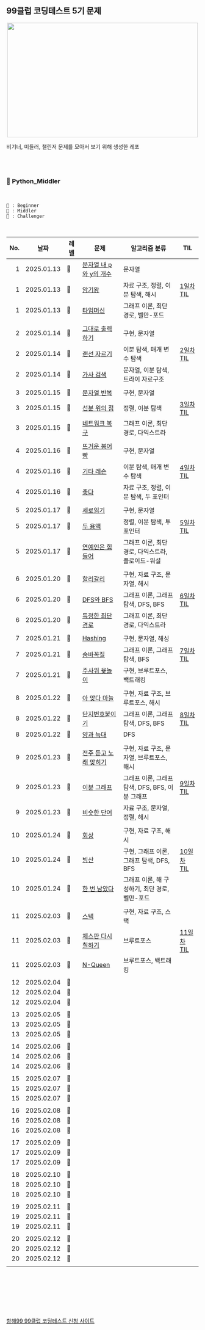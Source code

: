 ## 99클럽 코딩테스트 5기 문제

<p align="center">
    <img src="https://github.com/user-attachments/assets/2ed9d96f-6da7-49e2-b59d-454a4289720b" width="500" height="300" >
</p>

비기너, 미들러, 챌린저 문제를 모아서 보기 위해 생성한 레포

<br>
<br>

### 🍋 Python_Middler

<br>

```
🥚 : Beginner
🐣 : Middler
🐥 : Challenger
```

<br>

| No. | 날짜 | 레벨 | 문제 | 알고리즘 분류 | TIL |
|-----:|-----|----|-----|-----|----|
| 1 | 2025.01.13 | 🥚&nbsp;&nbsp;&nbsp;| [문자열 내 p와 y의 개수](https://school.programmers.co.kr/learn/courses/30/lessons/12916) | 문자열 |  |
| 1 | 2025.01.13 | 🐣    | [암기왕](https://www.acmicpc.net/problem/2776) | 자료 구조, 정렬, 이분 탐색, 해시 | [1일차 TIL](https://youngone-kang.tistory.com/17) |
| 1 | 2025.01.13 | 🐥 | [타임머신](https://www.acmicpc.net/problem/11657) | 그래프 이론, 최단 경로, 벨만-포드 |  |
||
| 2 | 2025.01.14 | 🥚   | [그대로 출력하기](https://www.acmicpc.net/problem/11719) | 구현, 문자열 |  |
| 2 | 2025.01.14 | 🐣    | [랜선 자르기](https://www.acmicpc.net/problem/1654) | 이분 탐색, 매개 변수 탐색 | [2일차 TIL](https://youngone-kang.tistory.com/18) |
| 2 | 2025.01.14 | 🐥 | [가사 검색](https://school.programmers.co.kr/learn/courses/30/lessons/60060) | 문자열, 이분 탐색, 트라이 자료구조 |  |
||
| 3 | 2025.01.15 | 🥚   | [문자열 반복](https://www.acmicpc.net/problem/2675) | 구현, 문자열 |  |
| 3 | 2025.01.15 | 🐣    | [선분 위의 점](https://www.acmicpc.net/problem/11663) | 정렬, 이분 탐색 | [3일차 TIL](https://youngone-kang.tistory.com/19) |
| 3 | 2025.01.15 | 🐥 | [네트워크 복구](https://www.acmicpc.net/problem/2211) | 그래프 이론, 최단 경로, 다익스트라 |  |
||
| 4 | 2025.01.16 | 🥚   | [뜨거운 붕어빵](https://www.acmicpc.net/problem/11945) | 구현, 문자열 |  |
| 4 | 2025.01.16 | 🐣    | [기타 레슨](https://www.acmicpc.net/problem/2343) | 이분 탐색, 매개 변수 탐색 | [4일차 TIL](https://youngone-kang.tistory.com/20) |
| 4 | 2025.01.16 | 🐥 | [좋다](https://www.acmicpc.net/problem/1253) | 자료 구조, 정렬, 이분 탐색, 두 포인터 |  |
||
| 5 | 2025.01.17 | 🥚   | [세로읽기](https://www.acmicpc.net/problem/10798) | 구현, 문자열 |  |
| 5 | 2025.01.17 | 🐣    | [두 용액](https://www.acmicpc.net/problem/2470) | 정렬, 이분 탐색, 투 포인터 | [5일차 TIL](https://youngone-kang.tistory.com/21) |
| 5 | 2025.01.17 | 🐥 | [연예인은 힘들어](https://www.acmicpc.net/problem/17270) | 그래프 이론, 최단 경로, 다익스트라, 플로이드-워셜 |  |
||
| 6 | 2025.01.20 | 🥚   | [할리갈리](https://www.acmicpc.net/problem/27160) | 구현, 자료 구조, 문자열, 해시 |  |
| 6 | 2025.01.20 | 🐣    | [DFS와 BFS](https://www.acmicpc.net/problem/1260) | 그래프 이론, 그래프 탐색, DFS, BFS | [6일차 TIL](https://youngone-kang.tistory.com/22) |
| 6 | 2025.01.20 | 🐥 | [특정한 최단 경로](https://www.acmicpc.net/problem/1504) | 그래프 이론, 최단 경로, 다익스트라 |  |
||
| 7 | 2025.01.21 | 🥚   | [Hashing](https://www.acmicpc.net/problem/15829) | 구현, 문자열, 해싱 |  |
| 7 | 2025.01.21 | 🐣    | [숨바꼭질](https://www.acmicpc.net/problem/1697) | 그래프 이론, 그래프 탐색, BFS | [7일차 TIL](https://youngone-kang.tistory.com/23) |
| 7 | 2025.01.21 | 🐥 | [주사위 윷놀이](https://www.acmicpc.net/problem/17825) | 구현, 브루트포스, 백트래킹 |  |
||
| 8 | 2025.01.22 | 🥚   | [아 맞다 마늘](https://www.acmicpc.net/problem/32978) | 구현, 자료 구조, 브루트포스, 해시 |  |
| 8 | 2025.01.22 | 🐣    | [단지번호붙이기](https://www.acmicpc.net/problem/2667) | 그래프 이론, 그래프 탐색, DFS, BFS | [8일차 TIL](https://youngone-kang.tistory.com/24) |
| 8 | 2025.01.22 | 🐥 | [양과 늑대](https://school.programmers.co.kr/learn/courses/30/lessons/92343) | DFS |  |
||
| 9 | 2025.01.23 | 🥚   | [전주 듣고 노래 맞히기](https://www.acmicpc.net/problem/31562) | 구현, 자료 구조, 문자열, 브루트포스, 해시 |  |
| 9 | 2025.01.23 | 🐣    | [이분 그래프](https://www.acmicpc.net/problem/1707) | 그래프 이론, 그래프 탐색, DFS, BFS, 이분 그래프 | [9일차 TIL](https://youngone-kang.tistory.com/25) |
| 9 | 2025.01.23 | 🐥 | [비슷한 단어](https://www.acmicpc.net/problem/2179) | 자료 구조, 문자열, 정렬, 해시 |  |
||
| 10 | 2025.01.24 | 🥚   | [회상](https://www.acmicpc.net/problem/32953) | 구현, 자료 구조, 해시 |  |
| 10 | 2025.01.24 | 🐣    | [빙산](https://www.acmicpc.net/problem/2573) | 구현, 그래프 이론, 그래프 탐색, DFS, BFS | [10일차 TIL](https://youngone-kang.tistory.com/26) |
| 10 | 2025.01.24 | 🐥 | [한 번 남았다](https://www.acmicpc.net/problem/13317) | 그래프 이론, 해 구성하기, 최단 경로, 벨만-포드 |  |
||
| 11 | 2025.02.03 | 🥚   | [스택](https://www.acmicpc.net/problem/10828) | 구현, 자료 구조, 스택 |  |
| 11 | 2025.02.03 | 🐣    | [체스판 다시 칠하기](https://www.acmicpc.net/problem/1018) | 브루트포스 | [11일차 TIL](https://youngone-kang.tistory.com/31) |
| 11 | 2025.02.03 | 🐥 | [N-Queen](https://www.acmicpc.net/problem/9663) | 브루트포스, 백트래킹 |  |
||
| 12 | 2025.02.04 | 🥚   |  |  |  |
| 12 | 2025.02.04 | 🐣    |  |  |  |
| 12 | 2025.02.04 | 🐥 |  |  |  |
||
| 13 | 2025.02.05 | 🥚   |  |  |  |
| 13 | 2025.02.05 | 🐣    |  |  |  |
| 13 | 2025.02.05 | 🐥 |  |  |  |
||
| 14 | 2025.02.06 | 🥚   |  |  |  |
| 14 | 2025.02.06 | 🐣    |  |  |  |
| 14 | 2025.02.06 | 🐥 |  |  |  |
||
| 15 | 2025.02.07 | 🥚   |  |  |  |
| 15 | 2025.02.07 | 🐣    |  |  |  |
| 15 | 2025.02.07 | 🐥 |  |  |  |
||
| 16 | 2025.02.08 | 🥚   |  |  |  |
| 16 | 2025.02.08 | 🐣    |  |  |  |
| 16 | 2025.02.08 | 🐥 |  |  |  |
||
| 17 | 2025.02.09 | 🥚   |  |  |  |
| 17 | 2025.02.09 | 🐣    |  |  |  |
| 17 | 2025.02.09 | 🐥 |  |  |  |
||
| 18 | 2025.02.10 | 🥚   |  |  |  |
| 18 | 2025.02.10 | 🐣    |  |  |  |
| 18 | 2025.02.10 | 🐥 |  |  |  |
||
| 19 | 2025.02.11 | 🥚   |  |  |  |
| 19 | 2025.02.11 | 🐣    |  |  |  |
| 19 | 2025.02.11 | 🐥 |  |  |  |
||
| 20 | 2025.02.12 | 🥚   |  |  |  |
| 20 | 2025.02.12 | 🐣    |  |  |  |
| 20 | 2025.02.12 | 🐥 |  |  |  |
||


<br>
<br>
<br>
<br>
<br>
<br>

[항해99 99클럽 코딩테스트 신청 사이트](https://hanghae99.spartacodingclub.kr/99club-codingtest)